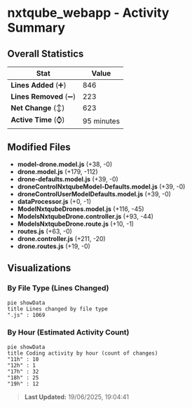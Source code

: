 # nxtqube_webapp - Activity Summary 

## Overall Statistics

| Stat                   | Value                                                             |
| ---------------------- | ----------------------------------------------------------------- |
| **Lines Added** (➕)   | 846                                          |
| **Lines Removed** (➖) | 223                                        |
| **Net Change** (↕)    | 623                |
| **Active Time** (⌚)   | 95 minutes |


## Modified Files
- **model-drone.model.js** (+38, -0)
- **drone.model.js** (+179, -112)
- **drone-defaults.model.js** (+39, -0)
- **droneControlNxtqubeModel-Defaults.model.js** (+39, -0)
- **droneControlUserModelDefaults.model.js** (+39, -0)
- **dataProcessor.js** (+0, -1)
- **ModelNxtqubeDrones.model.js** (+116, -45)
- **ModelsNxtqubeDrone.controller.js** (+93, -44)
- **ModelsNxtqubeDrone.route.js** (+10, -1)
- **routes.js** (+63, -0)
- **drone.controller.js** (+211, -20)
- **drone.routes.js** (+19, -0)

## Visualizations

### By File Type (Lines Changed)

```mermaid
pie showData
title Lines changed by file type
".js" : 1069
```

### By Hour (Estimated Activity Count)

```mermaid
pie showData
title Coding activity by hour (count of changes)
"11h" : 10
"12h" : 1
"17h" : 32
"18h" : 25
"19h" : 12
```


> **Last Updated:** 19/06/2025, 19:04:41